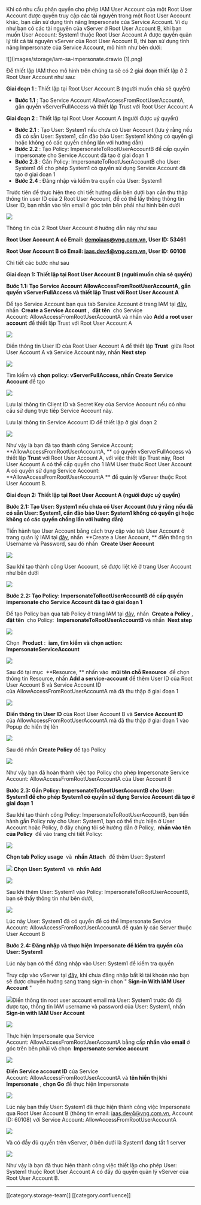 Khi có nhu cầu phân quyền cho phép IAM User Account của một Root User Account được quyền truy cập các tài nguyên trong một Root User Account khác, bạn cần sử dụng tính năng Impersonate của Service Account. Ví dụ như bạn có các tài nguyên của vServer ở Root User Account B, khi bạn muốn User Account: System1 thuộc Root User Account A được quyền quản lý tất cả tài nguyên vServer của Root User Account B, thì bạn sử dụng tính năng Impersonate của Service Account, mô hình như bên dưới:

![](images/storage/iam-sa-impersonate.drawio (1).png)

Để thiết lập IAM theo mô hình trên chúng ta sẽ có 2 giai đoạn thiết lập ở 2 Root User Account như sau:

 **Giai đoạn 1** : Thiết lập tại Root User Account B (người muốn chia sẻ quyền)


*  **Bước 1.1** : Tạo Service Account AllowAccessFromRootUserAccountA, gắn quyền vServerFullAccess và thiết lập Trust với Root User Account A

 **Giai đoạn 2** : Thiết lập tại Root User Account A (người được uỷ quyền)


*  **Bước 2.1** : Tạo User: System1 nếu chưa có User Account (lưu ý rằng nếu đã có sẵn User: System1, cần đảo bảo User: System1 không có quyền gì hoặc không có các quyền chồng lấn với hướng dẫn)
*  **Bước 2.2** : Tạo Policy: ImpersonateToRootUserAccountB để cấp quyền impersonate cho Service Account đã tạo ở giai đoạn 1
*  **Bước 2.3** : Gắn Policy: ImpersonateToRootUserAccountB cho User: System1 để cho phép System1 có quyền sử dụng Service Account đã tạo ở giai đoạn 1
*  **Bước 2.4** : Đăng nhập và kiểm tra quyền của User: System1

Trước tiên để thực hiện theo chi tiết hướng dẫn bên dưới bạn cần thu thập thông tin user ID của 2 Root User Account, để có thể lấy thông thông tin User ID, bạn nhấn vào tên email ở góc trên bên phải như hình bên dưới

![](images/storage/image2023-7-19_10-55-10.png)

Thông tin của 2 Root User Account ở hướng dẫn này như sau

 **Root User Account A có Email: demoiaas@vng.com.vn, User ID: 53461** 

 **Root User Account B có Email: iaas.dev4@vng.com.vn, User ID: 60108** 

Chi tiết các bước như sau

 **Giai đoạn 1: Thiết lập tại Root User Account B (người muốn chia sẻ quyền)** 

 **Bước 1.1: Tạo Service Account AllowAccessFromRootUserAccountA, gắn quyền vServerFullAccess và thiết lập Trust với Root User Account A** 

Để tạo Service Account bạn qua tab Service Account ở trang IAM tại [đây](https://hcm-3.console.vngcloud.vn/iam/service-accounts), nhấn  **Create a Service Account** ,  **đặt tên**  cho Service Account: AllowAccessFromRootUserAccountA và nhấn vào  **Add a root user account**  để thiết lập Trust với Root User Account A

![](images/storage/image2023-7-19_11-2-39.png)



Điền thông tin User ID của Root User Account A để thiết lập  **Trust**  giữa Root User Account A và Service Account này, nhấn  **Next step** 

![](images/storage/image2023-7-19_11-9-21.png)

Tìm kiếm và  **chọn policy: vServerFullAccess, nhấn Create Service Account**  để tạo

![](images/storage/image2023-7-19_11-12-28.png)

Lưu lại thông tin Client ID và Secret Key của Service Account nếu có nhu cầu sử dụng trực tiếp Service Account này.

Lưu lại thông tin Service Account ID để thiết lập ở giai đoạn 2

![](images/storage/image2023-7-19_11-45-6.png)

Như vậy là bạn đã tạo thành công Service Account:  **AllowAccessFromRootUserAccountA, ** có quyền vServerFullAccess và thiết lập  **Trust**  với Root User Account A, với việc thiết lập Trust này, Root User Account A có thể cấp quyền cho 1 IAM User thuộc Root User Account A có quyền sử dụng Service Account:  **AllowAccessFromRootUserAccountA ** để quản lý vServer thuộc Root User Account B.

 **Giai đoạn 2: Thiết lập tại Root User Account A (người được uỷ quyền)** 

 **Bước 2.1: Tạo User: System1 nếu chưa có User Account (lưu ý rằng nếu đã có sẵn User: System1, cần đảo bảo User: System1 không có quyền gì hoặc không có các quyền chồng lấn với hướng dẫn)** 

Tiến hành tạo User Account bằng cách truy cập vào tab User Account ở trang quản lý IAM tại [đây](https://hcm-3.console.vngcloud.vn/iam/user-accounts), nhấn  **Create a User Account, ** điền thông tin Username và Password, sau đó nhấn  **Create User Account**  

![](images/storage/image2023-7-12_15-18-33.png)

Sau khi tạo thành công User Account, sẽ được liệt kê ở trang User Account như bên dưới

![](images/storage/image2023-7-12_15-19-37.png)



 **Bước 2.2: Tạo Policy: ImpersonateToRootUserAccountB để cấp quyền impersonate cho Service Account đã tạo ở giai đoạn 1** 

Để tạo Policy bạn qua tab Policy ở trang IAM tại [đây](https://hcm-3.console.vngcloud.vn/iam/policies), nhấn  **Create a Policy** ,  **đặt tên**  cho Policy:  **ImpersonateToRootUserAccountB**  và nhấn  **Next step** 

![](images/storage/image2023-7-19_11-19-50.png)

Chọn  **Product** :  **iam, tìm kiếm và chọn action: ImpersonateServiceAccount** 

![](images/storage/image2023-7-19_11-21-50.png)

Sau đó tại mục  **Resource, ** nhấn vào  **mũi tên chỗ Resource**  để chọn thông tin Resource, nhấn  **Add a service-account**  để thêm User ID của Root User Account B và Service Account ID của AllowAccessFromRootUserAccountA mà đã thu thập ở giai đoạn 1

![](images/storage/image2023-7-19_11-22-46.png)

 **Điền thông tin User ID**  của Root User Account B và  **Service Account ID**  của AllowAccessFromRootUserAccountA mà đã thu thập ở giai đoạn 1 vào Popup đc hiển thị lên

![](images/storage/image2023-7-19_11-25-39.png)

Sau đó nhấn  **Create Policy**  để tạo Policy 

![](images/storage/image2023-7-19_11-26-44.png)

Như vậy bạn đã hoàn thành việc tạo Policy cho phép Impersonate Service Account: AllowAccessFromRootUserAccountA của User Account B



 **Bước 2.3: Gắn Policy: ImpersonateToRootUserAccountB cho User: System1 để cho phép System1 có quyền sử dụng Service Account đã tạo ở giai đoạn 1** 

Sau khi tạo thành công Policy: ImpersonateToRootUserAccountB, bạn tiến hành gắn Policy này cho User: System1, bạn có thể thực hiện ở User Account hoặc Policy, ở đây chúng tôi sẽ hướng dẫn ở Policy,  **nhấn vào tên của Policy**  để vào trang chi tiết Policy:

![](images/storage/image2023-7-19_11-31-50.png)

 **Chọn tab Policy usage**  và  **nhấn Attach**  để thêm User: System1

![](images/storage/image2023-7-19_11-32-23.png) **Chọn User: System1**  và  **nhấn Add** 

![](images/storage/image2023-7-19_11-33-4.png)

Sau khi thêm User: System1 vào Policy: ImpersonateToRootUserAccountB, bạn sẽ thấy thông tin như bên dưới, 

![](images/storage/image2023-7-19_11-33-36.png)

Lúc này User: System1 đã có quyền để có thể Impersonate Service Account: AllowAccessFromRootUserAccountA để quản lý các Server thuộc User Account B

 **Bước 2.4: Đăng nhập và thực hiện Impersonate để kiểm tra quyền của User: System1** 

Lúc này bạn có thể đăng nhập vào User: System1 để kiểm tra quyền

Truy cập vào vServer tại [đây](https://hcm-3.console.vngcloud.vn/vserver/v-server/cloud-server), khi chưa đăng nhập bất kì tài khoản nào bạn sẽ được chuyển hướng sang trang sign-in chọn " **Sign-in With IAM User Account** "

![](images/storage/image2023-7-12_13-48-49.png)Điền thông tin root user account email mà User: System1 trước đó đã được tạo, thông tin IAM username và password của User: System1, nhấn  **Sign-in with IAM User Account** 

![](images/storage/image2023-7-12_15-56-13.png)

Thực hiện Impersonate qua Service Account: AllowAccessFromRootUserAccountA bằng cấp  **nhấn vào email**  ở góc trên bên phải và chọn  **Impersonate service account** 

![](images/storage/image2023-7-19_11-36-39.png)

 **Điền Service account ID**  của Service Account: AllowAccessFromRootUserAccountA và  **tên hiển thị khi Impersonate** ,  **chọn Go**  để thực hiện Impersonate

![](images/storage/image2023-7-19_11-38-48.png)

Lúc này bạn thấy User: System1 đã thực hiện thành công việc Impersonate qua Root User Account B (thông tin email: iaas.dev4@vng.com.vn, Account ID: 60108) với Service Account: AllowAccessFromRootUserAccountA

![](images/storage/image2023-7-19_11-40-22.png)

Và có đầy đủ quyền trên vServer, ở bên dưới là System1 đang tắt 1 server

![](images/storage/image2023-7-19_11-43-21.png)

Như vậy là bạn đã thực hiện thành công việc thiết lập cho phép User: System1 thuộc Root User Account A có đầy đủ quyền quản lý vServer của Root User Account B.



*****

[[category.storage-team]] 
[[category.confluence]] 
